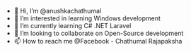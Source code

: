 - 👋 Hi, I’m @anushkachathumal
- 👀 I’m interested in learning Windows development
- 🌱 I’m currently learning C# .NET Laravel
- 💞️ I’m looking to collaborate on Open-Source development
- 📫 How to reach me @Facebook - Chathumal Rajapaksha

<!---
anushkachathumal/anushkachathumal is a ✨ special ✨ repository because its `README.md` (this file) appears on your GitHub profile.
You can click the Preview link to take a look at your changes.
--->
